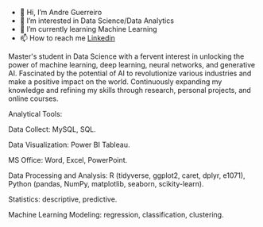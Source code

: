 - 👋 Hi, I’m Andre Guerreiro
- 👀 I’m interested in Data Science/Data Analytics
- 🌱 I’m currently learning Machine Learning
- 📫 How to reach me [Linkedin](https://www.linkedin.com/in/andr%C3%A9-guerreiro/)

Master's student in Data Science with a fervent interest in unlocking the power of machine learning, deep learning, neural networks, and generative AI.
Fascinated by the potential of AI to revolutionize various industries and make a positive impact on the world. 
Continuously expanding my knowledge and refining my skills through research, personal projects, and online courses.

Analytical Tools:

Data Collect: MySQL, SQL.

Data Visualization: Power BI Tableau.

MS Office: Word, Excel, PowerPoint.

Data Processing and Analysis: R (tidyverse, ggplot2, caret, dplyr, e1071), Python (pandas, NumPy, matplotlib, seaborn, scikity-learn).

Statistics: descriptive, predictive.

Machine Learning Modeling: regression, classification, clustering.


<!---
AndrePe-Curto/AndrePe-Curto is a ✨ special ✨ repository because its `README.md` (this file) appears on your GitHub profile.
You can click the Preview link to take a look at your changes.
--->
